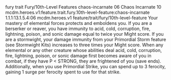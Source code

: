 <ability>
  <metadata>
    <class>fury</class>
    <feature_type>trait</feature_type>
    <file_dpath>Fury/10th-Level Features</file_dpath>
    <item_id>chaos-incarnate</item_id>
    <item_index>06</item_index>
    <item_name>Chaos Incarnate</item_name>
    <level>10</level>
    <scc>mcdm.heroes.v1:feature.trait.fury.10th-level-feature:chaos-incarnate</scc>
    <scdc>1.1.1:13.1.5.4:06</scdc>
    <source>mcdm.heroes.v1</source>
    <type>feature/trait/fury/10th-level-feature</type>
  </metadata>
  <effects>
    <effect type="mundane">Your mastery of elemental forces protects and emboldens you. If you are a berserker or reaver, you have immunity to acid, cold, corruption, fire, lightning, poison, and sonic damage equal to twice your Might score. If you are a stormwight, your damage immunity from your Primordial Storm feature (see Stormwight Kits) increases to three times your Might score.
When any elemental or any other creature whose abilities deal acid, cold, corruption, fire, lightning, poison, or sonic damage first becomes aware of you in combat, if they have P &lt; STRONG, they are frightened of you (save ends).
Additionally, when you use Primordial Strike, you can spend up to 3 ferocity, gaining 1 surge per ferocity spent to use for that strike.</effect>
  </effects>
</ability>
